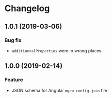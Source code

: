 # Changelog

## 1.0.1 (2019-03-06)

### Bug fix

- `additionnalProperties` were in wrong places

## 1.0.0 (2019-02-14)

### Feature

- JSON schema for Angular `ngsw-config.json` file
